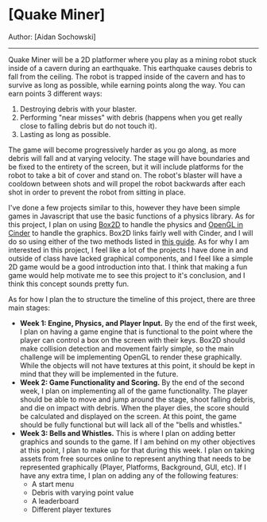 # [Quake Miner]

Author: [Aidan Sochowski]

---

  Quake Miner will be a 2D platformer where you play as a mining robot stuck inside of a cavern during an earthquake. 
  This earthquake causes debris to fall from the ceiling. The robot is trapped inside of the cavern and has to survive 
  as long as possible, while earning points along the way. You can earn points 3 different ways:

1. Destroying debris with your blaster.
1. Performing "near misses" with debris (happens when you get really close to falling debris but do not touch it).
1. Lasting as long as possible.

The game will become progressively harder as you go along, as more debris will fall and at varying velocity. The stage 
will have boundaries and be fixed to the entirety of the screen, but it will include platforms for the robot to take a
 bit of cover and stand on. The robot's blaster will have a cooldown between shots and will propel the robot backwards 
 after each shot in order to prevent the robot from sitting in place.

  I've done a few projects similar to this, however they have been simple games in Javascript that use the basic 
  functions of a physics library. As for this project, I plan on using [Box2D](https://github.com/erincatto/Box2D) 
  to handle the physics and [OpenGL in Cinder](https://libcinder.org/docs/guides/opengl/index.html) to handle the 
  graphics. Box2D links fairly well with Cinder, and I will do so using either of the two methods listed in 
  [this guide](http://niltoid.com/blog/cinder-box2d/). As for why I am interested in this project, I feel like a lot of 
  the projects I have done in and outside of class have lacked graphical components, and I feel like a simple 2D game 
  would be a good introduction into that. I think that making a fun game would help motivate me to see this project to 
  it's conclusion, and I think this concept sounds pretty fun.
  
  As for how I plan the to structure the timeline of this project, there are three main stages:
  
* **Week 1: Engine, Physics, and Player Input.** By the end of the first week, I plan on having a game engine that is 
functional to the point where the player can control a box on the screen with their keys. Box2D should make collision 
detection and movement fairly simple, so the main challenge will be implementing OpenGL to render these graphically. 
While the objects will not have textures at this point, it should be kept in mind that they will be implemented in the 
future.
* **Week 2: Game Functionality and Scoring.** By the end of the second week, I plan on implementing all of the game 
functionality. The player should be able to move and jump around the stage, shoot falling debris, and die on impact with
 debris. When the player dies, the score should be calculated and displayed on the screen. At this point, the game 
 should be fully functional but will lack all of the "bells and whistles."
* **Week 3: Bells and Whistles.** This is where I plan on adding better graphics and sounds to the game. If I am behind 
on my other objectives at this point, I plan to make up for that during this week. I plan on taking assets from free 
sources online to represent anything that needs to be represented graphically (Player, Platforms, Background, GUI, etc).
 If I have any extra time, I plan on adding any of the following features:
  * A start menu
  * Debris with varying point value
  * A leaderboard
  * Different player textures